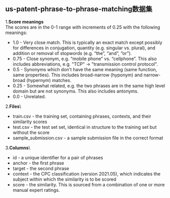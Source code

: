 ## us-patent-phrase-to-phrase-matching数据集

1.**Score meanings**\
The scores are in the 0-1 range with increments of 0.25 with the following meanings:
  - 1.0 - Very close match. This is typically an exact match except possibly for differences in conjugation, quantity (e.g. singular vs. plural), and addition or removal of stopwords (e.g. “the”, “and”, “or”).
  - 0.75 - Close synonym, e.g. “mobile phone” vs. “cellphone”. This also includes abbreviations, e.g. "TCP" -> "transmission control protocol".
  - 0.5 - Synonyms which don’t have the same meaning (same function, same properties). This includes broad-narrow (hyponym) and narrow-broad (hypernym) matches.
  - 0.25 - Somewhat related, e.g. the two phrases are in the same high level domain but are not synonyms. This also includes antonyms.
  - 0.0 - Unrelated.

2.**Files**\
  - train.csv - the training set, containing phrases, contexts, and their similarity scores
  - test.csv - the test set set, identical in structure to the training set but without the score
  - sample_submission.csv - a sample submission file in the correct format

3.**Columns**\
  - id - a unique identifier for a pair of phrases
  - anchor - the first phrase
  - target - the second phrase
  - context - the CPC classification (version 2021.05), which indicates the subject within which the similarity is to be scored
  - score - the similarity. This is sourced from a combination of one or more manual expert ratings.
